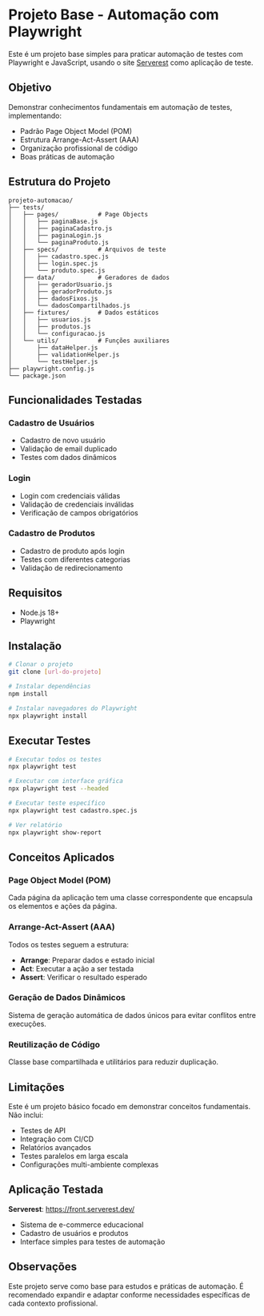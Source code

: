 # Projeto Base - Automação com Playwright

Este é um projeto base simples para praticar automação de testes com Playwright e JavaScript, usando o site [Serverest](https://front.serverest.dev/) como aplicação de teste.

## Objetivo

Demonstrar conhecimentos fundamentais em automação de testes, implementando:
- Padrão Page Object Model (POM)
- Estrutura Arrange-Act-Assert (AAA)
- Organização profissional de código
- Boas práticas de automação

## Estrutura do Projeto

```
projeto-automacao/
├── tests/
│   ├── pages/           # Page Objects
│   │   ├── paginaBase.js
│   │   ├── paginaCadastro.js
│   │   ├── paginaLogin.js
│   │   └── paginaProduto.js
│   ├── specs/           # Arquivos de teste
│   │   ├── cadastro.spec.js
│   │   ├── login.spec.js
│   │   └── produto.spec.js
│   ├── data/            # Geradores de dados
│   │   ├── geradorUsuario.js
│   │   ├── geradorProduto.js
│   │   ├── dadosFixos.js
│   │   └── dadosCompartilhados.js
│   ├── fixtures/        # Dados estáticos
│   │   ├── usuarios.js
│   │   ├── produtos.js
│   │   └── configuracao.js
│   └── utils/           # Funções auxiliares
│       ├── dataHelper.js
│       ├── validationHelper.js
│       └── testHelper.js
├── playwright.config.js
└── package.json
```

## Funcionalidades Testadas

### Cadastro de Usuários
- Cadastro de novo usuário
- Validação de email duplicado
- Testes com dados dinâmicos

### Login
- Login com credenciais válidas
- Validação de credenciais inválidas
- Verificação de campos obrigatórios

### Cadastro de Produtos
- Cadastro de produto após login
- Testes com diferentes categorias
- Validação de redirecionamento

## Requisitos

- Node.js 18+
- Playwright

## Instalação

```bash
# Clonar o projeto
git clone [url-do-projeto]

# Instalar dependências
npm install

# Instalar navegadores do Playwright
npx playwright install
```

## Executar Testes

```bash
# Executar todos os testes
npx playwright test

# Executar com interface gráfica
npx playwright test --headed

# Executar teste específico
npx playwright test cadastro.spec.js

# Ver relatório
npx playwright show-report
```

## Conceitos Aplicados

### Page Object Model (POM)
Cada página da aplicação tem uma classe correspondente que encapsula os elementos e ações da página.

### Arrange-Act-Assert (AAA)
Todos os testes seguem a estrutura:
- **Arrange**: Preparar dados e estado inicial
- **Act**: Executar a ação a ser testada
- **Assert**: Verificar o resultado esperado

### Geração de Dados Dinâmicos
Sistema de geração automática de dados únicos para evitar conflitos entre execuções.

### Reutilização de Código
Classe base compartilhada e utilitários para reduzir duplicação.

## Limitações

Este é um projeto básico focado em demonstrar conceitos fundamentais. Não inclui:
- Testes de API
- Integração com CI/CD
- Relatórios avançados
- Testes paralelos em larga escala
- Configurações multi-ambiente complexas

## Aplicação Testada

**Serverest**: https://front.serverest.dev/
- Sistema de e-commerce educacional
- Cadastro de usuários e produtos
- Interface simples para testes de automação

## Observações

Este projeto serve como base para estudos e práticas de automação. É recomendado expandir e adaptar conforme necessidades específicas de cada contexto profissional.